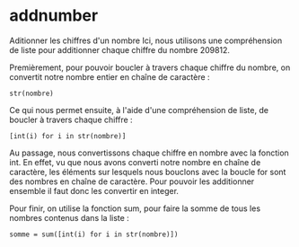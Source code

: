 # addnumber
Aditionner les chiffres d'un nombre 
Ici, nous utilisons une compréhension de liste pour additionner chaque chiffre du nombre 209812.

Premièrement, pour pouvoir boucler à travers chaque chiffre du nombre, on convertit notre nombre entier en chaîne de caractère :

    str(nombre)

Ce qui nous permet ensuite, à l'aide d'une compréhension de liste, de boucler à travers chaque chiffre :

    [int(i) for i in str(nombre)]

Au passage, nous convertissons chaque chiffre en nombre avec la fonction int.
En effet, vu que nous avons converti notre nombre en chaîne de caractère, les éléments sur lesquels nous bouclons avec la boucle for sont des nombres en chaîne de caractère. Pour pouvoir les additionner ensemble il faut donc les convertir en integer.

Pour finir, on utilise la fonction sum, pour faire la somme de tous les nombres contenus dans la liste :

    somme = sum([int(i) for i in str(nombre)])
